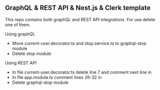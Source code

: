## GraphQL & REST API & Nest.js & Clerk template

This repo contains both graphQL and REST API integrations. For use delete one of them.

Using graphQL
- Move current-user.decorator.ts and stop.service.ts to graphql-stop module
- Delete stop module

Using REST API
- In file current-user.decorator.ts delete line 7 and comment next line in
- In file app.module.ts comment lines 26-32 in
- Delete graphql-stop module